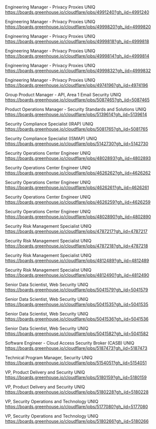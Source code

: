 Engineering Manager - Privacy Proxies UNIQ https://boards.greenhouse.io/cloudflare/jobs/4991240?gh_jid=4991240

Engineering Manager - Privacy Proxies UNIQ https://boards.greenhouse.io/cloudflare/jobs/4999820?gh_jid=4999820

Engineering Manager - Privacy Proxies UNIQ https://boards.greenhouse.io/cloudflare/jobs/4999818?gh_jid=4999818

Engineering Manager - Privacy Proxies UNIQ https://boards.greenhouse.io/cloudflare/jobs/4999814?gh_jid=4999814

Engineering Manager - Privacy Proxies UNIQ https://boards.greenhouse.io/cloudflare/jobs/4999832?gh_jid=4999832

Engineering Manager - Privacy Proxies UNIQ https://boards.greenhouse.io/cloudflare/jobs/4974196?gh_jid=4974196

Group Product Manager - API, Area 1 Email Security UNIQ https://boards.greenhouse.io/cloudflare/jobs/5087465?gh_jid=5087465

Product Operations Manager - Security Standards and Solutions UNIQ https://boards.greenhouse.io/cloudflare/jobs/5139614?gh_jid=5139614

Security Compliance Specialist (IRAP) UNIQ https://boards.greenhouse.io/cloudflare/jobs/5081765?gh_jid=5081765

Security Compliance Specialist (ISMAP) UNIQ https://boards.greenhouse.io/cloudflare/jobs/5142730?gh_jid=5142730

Security Operations Center Engineer UNIQ https://boards.greenhouse.io/cloudflare/jobs/4802893?gh_jid=4802893

Security Operations Center Engineer UNIQ https://boards.greenhouse.io/cloudflare/jobs/4626262?gh_jid=4626262

Security Operations Center Engineer UNIQ https://boards.greenhouse.io/cloudflare/jobs/4626261?gh_jid=4626261

Security Operations Center Engineer UNIQ https://boards.greenhouse.io/cloudflare/jobs/4626259?gh_jid=4626259

Security Operations Center Engineer UNIQ https://boards.greenhouse.io/cloudflare/jobs/4802890?gh_jid=4802890

Security Risk Management Specialist UNIQ https://boards.greenhouse.io/cloudflare/jobs/4787217?gh_jid=4787217

Security Risk Management Specialist UNIQ https://boards.greenhouse.io/cloudflare/jobs/4787218?gh_jid=4787218

Security Risk Management Specialist UNIQ https://boards.greenhouse.io/cloudflare/jobs/4812489?gh_jid=4812489

Security Risk Management Specialist UNIQ https://boards.greenhouse.io/cloudflare/jobs/4812490?gh_jid=4812490

Senior Data Scientist, Web Security UNIQ https://boards.greenhouse.io/cloudflare/jobs/5041579?gh_jid=5041579

Senior Data Scientist, Web Security UNIQ https://boards.greenhouse.io/cloudflare/jobs/5041535?gh_jid=5041535

Senior Data Scientist, Web Security UNIQ https://boards.greenhouse.io/cloudflare/jobs/5041536?gh_jid=5041536

Senior Data Scientist, Web Security UNIQ https://boards.greenhouse.io/cloudflare/jobs/5041582?gh_jid=5041582

Software Engineer - Cloud Access Security Broker (CASB) UNIQ https://boards.greenhouse.io/cloudflare/jobs/5187473?gh_jid=5187473

Technical Program Manager, Security UNIQ https://boards.greenhouse.io/cloudflare/jobs/5154051?gh_jid=5154051

VP, Product Delivery and Security UNIQ https://boards.greenhouse.io/cloudflare/jobs/5180159?gh_jid=5180159

VP, Product Delivery and Security UNIQ https://boards.greenhouse.io/cloudflare/jobs/5180228?gh_jid=5180228

VP, Security Operations and Technology  UNIQ https://boards.greenhouse.io/cloudflare/jobs/5177080?gh_jid=5177080

VP, Security Operations and Technology  UNIQ https://boards.greenhouse.io/cloudflare/jobs/5180266?gh_jid=5180266

